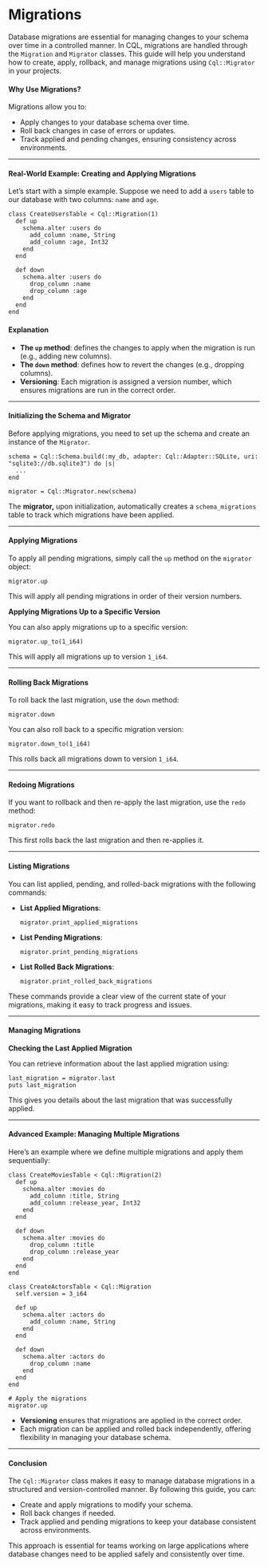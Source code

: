 # Migrations

Database migrations are essential for managing changes to your schema over time in a controlled manner. In CQL, migrations are handled through the `Migration` and `Migrator` classes. This guide will help you understand how to create, apply, rollback, and manage migrations using `Cql::Migrator` in your projects.

#### Why Use Migrations?

Migrations allow you to:

- Apply changes to your database schema over time.
- Roll back changes in case of errors or updates.
- Track applied and pending changes, ensuring consistency across environments.

---

#### Real-World Example: Creating and Applying Migrations

Let’s start with a simple example. Suppose we need to add a `users` table to our database with two columns: `name` and `age`.

```crystal
class CreateUsersTable < Cql::Migration(1)
  def up
    schema.alter :users do
      add_column :name, String
      add_column :age, Int32
    end
  end

  def down
    schema.alter :users do
      drop_column :name
      drop_column :age
    end
  end
end
```

#### Explanation

- **The `up` method**: defines the changes to apply when the migration is run (e.g., adding new columns).
- **The `down` method**: defines how to revert the changes (e.g., dropping columns).
- **Versioning**: Each migration is assigned a version number, which ensures migrations are run in the correct order.

---

#### Initializing the Schema and Migrator

Before applying migrations, you need to set up the schema and create an instance of the `Migrator`.

```crystal
schema = Cql::Schema.build(:my_db, adapter: Cql::Adapter::SQLite, uri: "sqlite3://db.sqlite3") do |s|
  ...
end

migrator = Cql::Migrator.new(schema)
```

The **migrator,** upon initialization, automatically creates a `schema_migrations` table to track which migrations have been applied.

---

#### Applying Migrations

To apply all pending migrations, simply call the `up` method on the `migrator` object:

```crystal
migrator.up
```

This will apply all pending migrations in order of their version numbers.

**Applying Migrations Up to a Specific Version**

You can also apply migrations up to a specific version:

```crystal
migrator.up_to(1_i64)
```

This will apply all migrations up to version `1_i64`.

---

#### Rolling Back Migrations

To roll back the last migration, use the `down` method:

```crystal
migrator.down
```

You can also roll back to a specific migration version:

```crystal
migrator.down_to(1_i64)
```

This rolls back all migrations down to version `1_i64`.

---

#### Redoing Migrations

If you want to rollback and then re-apply the last migration, use the `redo` method:

```crystal
migrator.redo
```

This first rolls back the last migration and then re-applies it.

---

#### Listing Migrations

You can list applied, pending, and rolled-back migrations with the following commands:

- **List Applied Migrations**:

  ```crystal
  migrator.print_applied_migrations
  ```

- **List Pending Migrations**:

  ```crystal
  migrator.print_pending_migrations
  ```

- **List Rolled Back Migrations**:

  ```crystal
  migrator.print_rolled_back_migrations
  ```

These commands provide a clear view of the current state of your migrations, making it easy to track progress and issues.

---

#### Managing Migrations

**Checking the Last Applied Migration**

You can retrieve information about the last applied migration using:

```crystal
last_migration = migrator.last
puts last_migration
```

This gives you details about the last migration that was successfully applied.

---

#### Advanced Example: Managing Multiple Migrations

Here’s an example where we define multiple migrations and apply them sequentially:

```crystal
class CreateMoviesTable < Cql::Migration(2)
  def up
    schema.alter :movies do
      add_column :title, String
      add_column :release_year, Int32
    end
  end

  def down
    schema.alter :movies do
      drop_column :title
      drop_column :release_year
    end
  end
end

class CreateActorsTable < Cql::Migration
  self.version = 3_i64

  def up
    schema.alter :actors do
      add_column :name, String
    end
  end

  def down
    schema.alter :actors do
      drop_column :name
    end
  end
end

# Apply the migrations
migrator.up
```

- **Versioning** ensures that migrations are applied in the correct order.
- Each migration can be applied and rolled back independently, offering flexibility in managing your database schema.

---

#### Conclusion

The `Cql::Migrator` class makes it easy to manage database migrations in a structured and version-controlled manner. By following this guide, you can:

- Create and apply migrations to modify your schema.
- Roll back changes if needed.
- Track applied and pending migrations to keep your database consistent across environments.

This approach is essential for teams working on large applications where database changes need to be applied safely and consistently over time.

